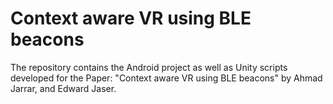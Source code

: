 # Context aware VR using BLE beacons
The repository contains the Android project as well as Unity scripts developed for the Paper: "Context aware VR using BLE beacons" by Ahmad Jarrar, and Edward Jaser.

